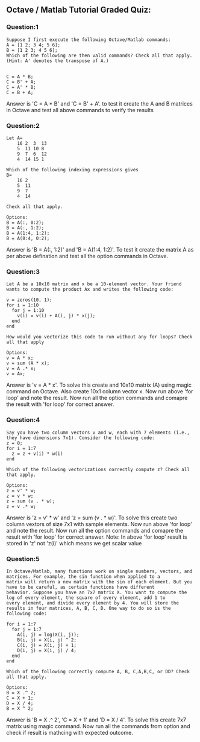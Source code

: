 ## Octave / Matlab Tutorial Graded Quiz:
### Question:1

    Suppose I first execute the following Octave/Matlab commands:
    A = [1 2; 3 4; 5 6];
    B = [1 2 3; 4 5 6];
    Which of the following are then valid commands? Check all that apply. (Hint: A' denotes the transpose of A.)


    C = A * B;
    C = B' + A;
    C = A' * B;
    C = B + A;
    
   Answer is 'C = A * B' and 'C = B' + A'. to test it create the A and B matrices in Octave and test all above commands to verify the results
   
### Question:2

    Let A=
        16 2  3  13
        5  11 10 8
        9  7  6  12
        4  14 15 1
    
    Which of the following indexing expressions gives 
    B=
        16 2
        5  11
        9  7
        4  14
    
    Check all that apply.

    Options:
    B = A(:, 0:2);
    B = A(:, 1:2);
    B = A(1:4, 1:2);
    B = A(0:4, 0:2);
    
   Answer is 'B = A(:, 1:2)' and 'B = A(1:4, 1:2)'. To test it create the matrix A as per above defination and test all the option          commands in Octave.
   
### Question:3

    Let A be a 10x10 matrix and x be a 10-element vector. Your friend wants to compute the product Ax and writes the following code:
    
    v = zeros(10, 1);
    for i = 1:10
      for j = 1:10
        v(i) = v(i) + A(i, j) * x(j);
      end
    end
    
    How would you vectorize this code to run without any for loops? Check all that apply
    
    Options:
    v = A * x;
    v = sum (A * x);
    v = A .* x;
    v = Ax;
    
   Answer is 'v = A * x'. To solve this create and 10x10 matrix (A) using magic command on Octave. Also create 10x1 column vector x.
   Now run above 'for loop' and note the result. Now run all the option commands and comapre the result with 'for loop' for correct        answer.
   
### Question:4

    Say you have two column vectors v and w, each with 7 elements (i.e., they have dimensions 7x1). Consider the following code:
    z = 0;
    for i = 1:7
      z = z + v(i) * w(i)
    end
    
    Which of the following vectorizations correctly compute z? Check all that apply.
    
    Options:
    z = v' * w;
    z = v * w;
    z = sum (v . * w);
    z = v .* w;
    
   Answer is 'z = v' * w' and 'z = sum (v . * w)'. To solve this create two column vextors of size 7x1 with sample elements.
   Now run above 'for loop' and note the result. Now run all the option commands and comapre the result with 'for loop' for correct        answer. 
   Note: In above 'for loop' result is stored in 'z' not 'z(i)' which means we get scalar value
   
### Question:5

    In Octave/Matlab, many functions work on single numbers, vectors, and matrices. For example, the sin function when applied to a         matrix will return a new matrix with the sin of each element. But you have to be careful, as certain functions have different           behavior. Suppose you have an 7x7 matrix X. You want to compute the log of every element, the square of every element, add 1 to         every element, and divide every element by 4. You will store the results in four matrices, A, B, C, D. One way to do so is the           following code:
    
    for i = 1:7
      for j = 1:7
        A(i, j) = log(X(i, j));
        B(i, j) = X(i, j) ^ 2;
        C(i, j) = X(i, j) + 1;
        D(i, j) = X(i, j) / 4;
      end
    end
    
    Which of the following correctly compute A, B, C,A,B,C, or DD? Check all that apply.
    
    Options:
    B = X .^ 2;
    C = X + 1;
    D = X / 4;
    B = X ^ 2;
    
   Answer is 'B = X .^ 2', 'C = X + 1' and 'D = X / 4'. To solve this create 7x7 matrix using magic command.
   Now run all the commands from option and check if result is mathcing with expected outcome.
